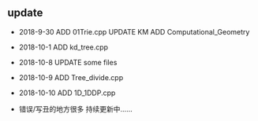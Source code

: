 ## update
+ 2018-9-30 
ADD 01Trie.cpp 
UPDATE KM 
ADD Computational_Geometry

+ 2018-10-1
ADD kd_tree.cpp

+ 2018-10-8
UPDATE some files

+ 2018-10-9
ADD Tree_divide.cpp

+ 2018-10-10
ADD 1D_1DDP.cpp

+ 错误/写丑的地方很多
持续更新中……